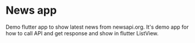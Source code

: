 # News app

Demo flutter app to show latest news from newsapi.org. It's demo app for how to call API and get response and show in flutter ListView.


